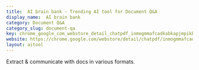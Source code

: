 ```yaml
---
title:  AI brain bank - Trending AI tool for Document Q&A
display_name:  AI brain bank
category: Document Q&A
category_slug: document-qa
key: chrome_google_com_webstore_detail_chatpdf_inmogmmafcadkabkapjmpikbciip
website: https://chrome.google.com/webstore/detail/chatpdf/inmogmmafcadkabkapjmpikbciiplajf
layout: aitool
---
```


Extract & communicate with docs in various formats.
